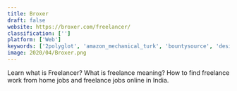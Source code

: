 ```yaml
---
title: Broxer
draft: false 
website: https://broxer.com/freelancer/
classification: ['']
platform: ['Web']
keywords: ['2polyglot', 'amazon_mechanical_turk', 'bountysource', 'designcontest', 'fancy_hands', 'fusion_event_staffing', 'hubstaff_talent', 'taskrabbit', 'thumbtack', 'toptal', 'upwork', 'wegrowth', 'wonolo', 'work_market']
image: 2020/04/Broxer.png
---
```

Learn what is Freelancer? What is freelance meaning? How to find freelance work from home jobs and freelance jobs online in India.